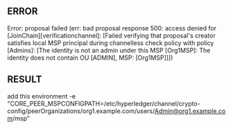 ## ERROR

Error: proposal failed (err: bad proposal response 500: access denied for [JoinChain][verificationchannel]: [Failed verifying that proposal's creator satisfies local MSP principal during channelless check policy with policy [Admins]: [The identity is not an admin under this MSP [Org1MSP]: The identity does not contain OU [ADMIN], MSP: [Org1MSP]]])


## RESULT
add this environment 
-e "CORE_PEER_MSPCONFIGPATH=/etc/hyperledger/channel/crypto-config/peerOrganizations/org1.example.com/users/Admin@org1.example.com/msp" 